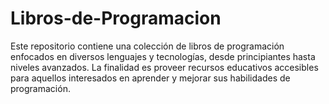 # Libros-de-Programacion
Este repositorio contiene una colección de libros de programación enfocados en diversos lenguajes y tecnologías, desde principiantes hasta niveles avanzados. La finalidad es proveer recursos educativos accesibles para aquellos interesados en aprender y mejorar sus habilidades de programación.
